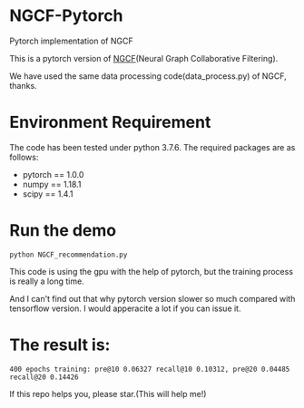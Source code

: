 # NGCF-Pytorch
Pytorch implementation of NGCF

This is a pytorch version of [NGCF](https://github.com/xiangwang1223/neural_graph_collaborative_filtering)(Neural Graph Collaborative Filtering).

We have used the same data processing code(data_process.py) of NGCF, thanks.

# Environment Requirement
The code has been tested under python 3.7.6. The required packages are as follows:
* pytorch == 1.0.0
* numpy == 1.18.1
* scipy == 1.4.1

# Run the demo
```
python NGCF_recommendation.py
```
This code is using the gpu with the help of pytorch, but the training process is really a long time. 

And I can't find out that why pytorch version slower so much compared with tensorflow version. I would apperacite a lot if you can issue it.


# The result is:
```
400 epochs training: pre@10 0.06327 recall@10 0.10312, pre@20 0.04485 recall@20 0.14426
```

If this repo helps you, please star.(This will help me!)